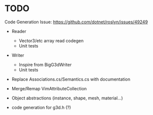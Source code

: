 # TODO

Code Generation Issue: https://github.com/dotnet/roslyn/issues/49249

- Reader
    - Vector3/etc array read codegen
    - Unit tests
- Writer
    - Inspire from BigG3dWriter
    - Unit tests

- Replace Associations.cs/Semantics.cs with documentation
- Merge/Remap VimAttributeCollection
- Object abstractions (instance, shape, mesh, material...)
- code generation for g3d.h (?)
